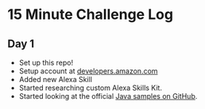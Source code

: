 # 15 Minute Challenge Log

## Day 1
* Set up this repo!
* Setup account at [developers.amazon.com](https://developers.amazon.com)
* Added new Alexa Skill
* Started researching custom Alexa Skills Kit.
* Started looking at the official [Java samples on GitHub](https://github.com/amzn/alexa-skills-kit-java).
